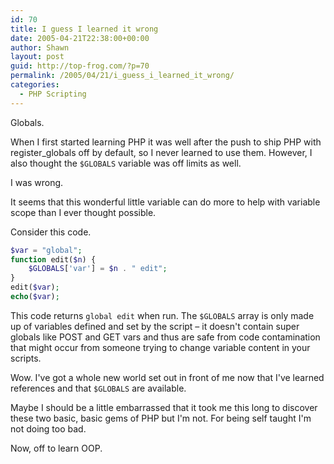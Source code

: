 ```yaml
---
id: 70
title: I guess I learned it wrong
date: 2005-04-21T22:38:00+00:00
author: Shawn
layout: post
guid: http://top-frog.com/?p=70
permalink: /2005/04/21/i_guess_i_learned_it_wrong/
categories:
  - PHP Scripting
---
```

Globals.

When I first started learning PHP it was well after the push to ship PHP with register_globals off by default, so I never learned to use them. However, I also thought the `$GLOBALS` variable was off limits as well.

I was wrong.

<!--more-->

It seems that this wonderful little variable can do more to help with variable scope than I ever thought possible.

Consider this code.

``` php
$var = "global";
function edit($n) {
    $GLOBALS['var'] = $n . " edit";
}
edit($var);
echo($var);
```

This code returns `global edit` when run. The `$GLOBALS` array is only made up of variables defined and set by the script – it doesn't contain super globals like POST and GET vars and thus are safe from code contamination that might occur from someone trying to change variable content in your scripts.

Wow. I've got a whole new world set out in front of me now that I've learned references and that `$GLOBALS` are available.

Maybe I should be a little embarrassed that it took me this long to discover these two basic, basic gems of PHP but I'm not. For being self taught I'm not doing too bad.

Now, off to learn OOP.
